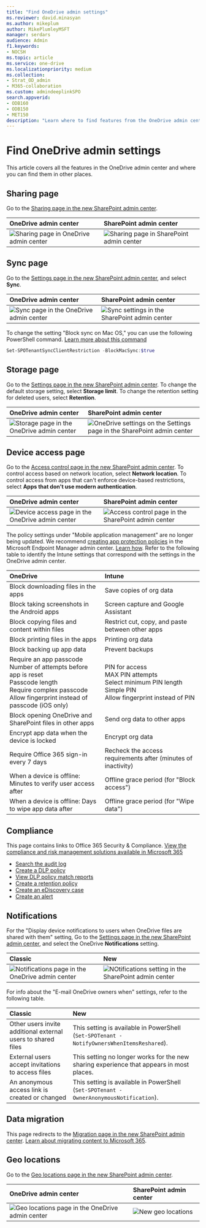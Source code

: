 ```yaml
---
title: "Find OneDrive admin settings"
ms.reviewer: david.minasyan
ms.author: mikeplum
author: MikePlumleyMSFT
manager: serdars
audience: Admin
f1.keywords:
- NOCSH
ms.topic: article
ms.service: one-drive
ms.localizationpriority: medium
ms.collection: 
- Strat_OD_admin
- M365-collaboration
ms.custom: admindeeplinkSPO
search.appverid:
- ODB160
- ODB150
- MET150
description: "Learn where to find features from the OneDrive admin center. "
---
```


# Find OneDrive admin settings

This article covers all the features in the OneDrive admin center and where you can find them in other places.

## Sharing page

Go to the <a href="https://go.microsoft.com/fwlink/?linkid=2185222" target="_blank">Sharing page in the new SharePoint admin center</a>.

| OneDrive admin center | SharePoint admin center |
|:-----|:-----|
|![Sharing page in OneDrive admin center](media/sharing-page.png)|![Sharing page in SharePoint admin center](media/sp-sharing-page.png) |

## Sync page

Go to the <a href="https://go.microsoft.com/fwlink/?linkid=2185072" target="_blank">Settings page in the new SharePoint admin center</a>, and select **Sync**.

| OneDrive admin center | SharePoint admin center |
|:-----|:-----|
|![Sync page in the OneDrive admin center](media/sync-page.png)|![Sync settings in the SharePoint admin center](media/sp-sync-settings.png) |

To change the setting "Block sync on Mac OS," you can use the following PowerShell command. [Learn more about this command](/powershell/module/sharepoint-online/set-spotenantsyncclientrestriction)

```PowerShell
Set-SPOTenantSyncClientRestriction -BlockMacSync:$true
```

## Storage page

Go to the <a href="https://go.microsoft.com/fwlink/?linkid=2185072" target="_blank">Settings page in the new SharePoint admin center</a>. To change the default storage setting, select **Storage limit**. To change the retention setting for deleted users, select **Retention**. 

| OneDrive admin center | SharePoint admin center |
|:-----|:-----|
|![Storage page in the OneDrive admin center](media/storage-page.png)|![OneDrive settings on the Settings page in the SharePoint admin center](media/settings-page.png) |

## Device access page

Go to the <a href="https://go.microsoft.com/fwlink/?linkid=2185071" target="_blank">Access control page in the new SharePoint admin center</a>. To control access based on network location, select **Network location**. To control access from apps that can't enforce device-based restrictions, select **Apps that don't use modern authentication**.

| OneDrive admin center | SharePoint admin center |
|:-----|:-----|
|![Device access page in the OneDrive admin center](media/device-access.png)|![Access control page in the SharePoint admin center](media/access-control.png) |

The policy settings under "Mobile application management" are no longer being updated. We recommend [creating app protection policies](https://endpoint.microsoft.com/?ref=AdminCenter#blade/Microsoft_Intune_DeviceSettings/AppsMenu/appProtection) in the Microsoft Endpoint Manager admin center. [Learn how](/mem/intune/apps/app-protection-policies). Refer to the following table to identify the Intune settings that correspond with the settings in the OneDrive admin center. 

| OneDrive | Intune |
|:-----|:-----|
|Block downloading files in the apps |Save copies of org data  <br/> |
|Block taking screenshots in the Android apps <br/> |Screen capture and Google Assistant  <br/> |
|Block copying files and content within files <br/> |Restrict cut, copy, and paste between other apps  <br/> |
|Block printing files in the apps <br/> |Printing org data  <br/> |
|Block backing up app data <br/> |Prevent backups  <br/> |
|Require an app passcode <br/>Number of attempts before app is reset <br/>Passcode length <br/>Require complex passcode <br/>Allow fingerprint instead of passcode (iOS only) <br/> |PIN for access  <br/> MAX PIN attempts<br/>Select minimum PIN length<br/>Simple PIN<br/>Allow fingerprint instead of PIN<br/>|
|Block opening OneDrive and SharePoint files in other apps <br/> |Send org data to other apps  <br/> |
|Encrypt app data when the device is locked <br/> |Encrypt org data  <br/> |
|Require Office 365 sign-in every 7 days <br/> |Recheck the access requirements after (minutes of inactivity)  <br/> |
|When a device is offline: Minutes to verify user access after <br/> |Offline grace period (for "Block access")  <br/> |
|When a device is offline: Days to wipe app data after <br/> |Offline grace period (for "Wipe data")  <br/> |

## Compliance

This page contains links to Office 365 Security & Compliance. [View the compliance and risk management solutions available in Microsoft 365](https://compliance.microsoft.com/solutioncatalog)

- [Search the audit log](https://compliance.microsoft.com/auditlogsearch?viewid=Search)
- [Create a DLP policy](https://compliance.microsoft.com/datalossprevention?viewid=policiesn)
- [View DLP policy match reports](https://compliance.microsoft.com/reports/dlppolicymatchesreport)
- [Create a retention policy](https://compliance.microsoft.com/informationgovernance?viewid=retention)
- [Create an eDiscovery case](https://compliance.microsoft.com/classicediscovery)
- [Create an alert](https://compliance.microsoft.com/compliancealerts)

## Notifications

For the "Display device notifications to users when OneDrive files are shared with them" setting, Go to the <a href="https://go.microsoft.com/fwlink/?linkid=2185072" target="_blank">Settings page in the new SharePoint admin center</a>, and select the OneDrive **Notifications** setting.

| Classic | New |
|:-----|:-----|
|![Notifications page in the OneDrive admin center](media/notifications-od.png)|![NOtifications setting in the SharePoint admin center](media/notifications.png) |

For info about the "E-mail OneDrive owners when" settings, refer to the following table.

| Classic | New |
|:-----|:-----|
|Other users invite additional external users to shared files <br/> |This setting is available in PowerShell (`Set-SPOTenant -NotifyOwnersWhenItemsReshared`).  <br/> |
|External users accept invitations to access files <br/> |This setting no longer works for the new sharing experience that appears in most places.  <br/> |
|An anonymous access link is created or changed <br/> |This setting is available in PowerShell (`Set-SPOTenant -OwnerAnonymousNotification`).  <br/> |

## Data migration

This page redirects to the <a href="https://go.microsoft.com/fwlink/?linkid=2185075" target="_blank">Migration page in the new SharePoint admin center</a>. [Learn about migrating content to Microsoft 365](/sharepointmigration/migrate-to-sharepoint-online).

## Geo locations

Go to the <a href="https://go.microsoft.com/fwlink/p/?linkid=2077149" target="_blank">Geo locations page in the new SharePoint admin center</a>.

| OneDrive admin center | SharePoint admin center |
|:-----|:-----|
|![Geo locations page in the OneDrive admin center](media/geo-locations.png)|![New geo locations](media/new-geo-locations.png)|